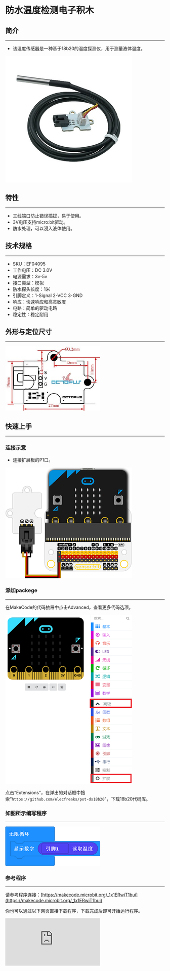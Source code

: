 # 防水温度检测电子积木

## 简介
---
- 该温度传感器是一种基于18b20的温度探测仪，用于测量液体温度。

 ![](./images/04095_0.jpg)

## 特性
---

- 三线端口防止错误插拔，易于使用。
- 3V电压支持micro:bit驱动。
- 防水处理，可以浸入液体使用。

## 技术规格
---

- SKU：EF04095
- 工作电压：DC 3.0V
- 电源需求：3v-5v
- 接口类型：模拟
- 防水探头长度：1米
- 引脚定义：1-Signal 2-VCC 3-GND
- 响应：快速响应和高灵敏度
- 电路：简单的驱动电路
- 稳定性：稳定耐用

## 外形与定位尺寸
---

 ![](./images/04095_1.jpg)


## 快速上手
---
### 连接示意

- 连接扩展板的P1口。

 ![](./images/04095_2.png)

### 添加packege
---
在MakeCode的代码抽屉中点击Advanced，查看更多代码选项。

 ![](./images/smtcNoB.png)

点击“Extensions”，在弹出的对话框中搜索“`https://github.com/elecfreaks/pxt-ds18b20`"，下载18b20代码库。


### 如图所示编写程序
---
  ![](./images/04095_3.png)

### 参考程序
---
请参考程序连接：[https://makecode.microbit.org/_1x1ERwiT1bui](https://makecode.microbit.org/_1x1ERwiT1bui)

你也可以通过以下网页直接下载程序，下载完成后即可开始运行程序。

<div
    style={{
        position: 'relative',
        paddingBottom: '60%',
        overflow: 'hidden',
    }}
>
    <iframe
        src="https://makecode.microbit.org/_1x1ERwiT1bui"
        frameborder="0"
        sandbox="allow-popups allow-forms allow-scripts allow-same-origin"
        style={{
            position: 'absolute',
            width: '100%',
            height: '100%',
        }}
    />
</div>
---

### 结果

- micro:bit 的点阵屏上显示当前温度。

## 相关案例
---

## 技术文档
---
